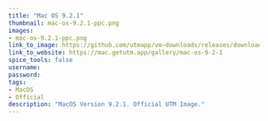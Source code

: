 ```yaml
---
title: "Mac OS 9.2.1"
thumbnail: mac-os-9.2.1-ppc.png
images:
- mac-os-9.2.1-ppc.png
link_to_image: https://github.com/utmapp/vm-downloads/releases/download/mac-os-9.2.1/mac-os-9.2.1-utm.zip
link_to_website: https://mac.getutm.app/gallery/mac-os-9-2-1
spice_tools: false
username: 
password: 
tags: 
- MacOS
- Official
description: "MacOS Version 9.2.1. Official UTM Image."
---
```


<!--
Down here you can add further information a user might need for the image
-->
